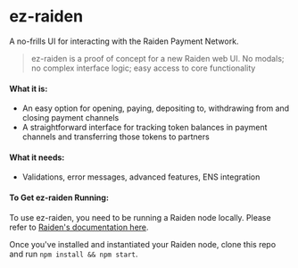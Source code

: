 # ez-raiden

A no-frills UI for interacting with the Raiden Payment Network.

> ez-raiden is a proof of concept for a new Raiden web UI. No modals; no complex interface logic; easy access to core functionality

#### What it is:
- An easy option for opening, paying, depositing to, withdrawing from and closing payment channels
- A straightforward interface for tracking token balances in payment channels and transferring those tokens to partners

#### What it needs:
- Validations, error messages, advanced features, ENS integration

#### To Get ez-raiden Running:

To use ez-raiden, you need to be running a Raiden node locally. Please refer to [Raiden's documentation here](https://raiden-network.readthedocs.io/en/stable/overview_and_guide.html).

Once you've installed and instantiated your Raiden node, clone this repo and run ```npm install && npm start```. 
